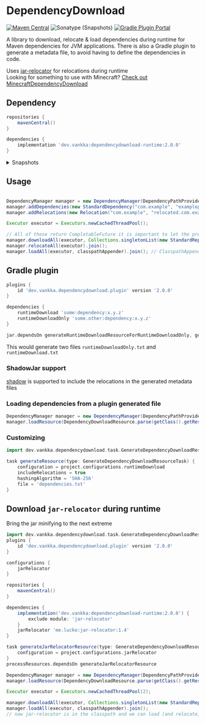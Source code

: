 # DependencyDownload
[![Maven Central](https://img.shields.io/maven-central/v/dev.vankka/dependencydownload-runtime?label=release)](https://central.sonatype.com/search?q=g%253Adev.vankka+dependencydownload)
![Sonatype (Snapshots)](https://img.shields.io/maven-metadata/v?metadataUrl=https%3A%2F%2Fcentral.sonatype.com%2Frepository%2Fmaven-snapshots%2Fdev%2Fvankka%2Fdependencydownload-runtime%2Fmaven-metadata.xml&label=snapshot)
[![Gradle Plugin Portal](https://img.shields.io/gradle-plugin-portal/v/dev.vankka.dependencydownload.plugin?label=gradle%20plugin)](https://plugins.gradle.org/plugin/dev.vankka.dependencydownload.plugin)

A library to download, relocate & load dependencies during runtime for Maven dependencies for JVM applications.
There is also a Gradle plugin to generate a metadata file, to avoid having to define the dependencies in code.

Uses [jar-relocator](https://github.com/lucko/jar-relocator/) for relocations during runtime  
Looking for something to use with Minecraft? [Check out MinecraftDependencyDownload](https://github.com/Vankka/MinecraftDependencyDownload/)

## Dependency

```groovy
repositories {
    mavenCentral()
}

dependencies {
    implementation 'dev.vankka:dependencydownload-runtime:2.0.0'
}
```

<details>
    <summary>Snapshots</summary>

```groovy
repositories {
    maven {
        url 'https://central.sonatype.com/repository/maven-snapshots/'
    }
}

dependencies {
    implementation 'dev.vankka:dependencydownload-runtime:2.0.1-SNAPSHOT'
}
```
</details>

## Usage
```java

DependencyManager manager = new DependencyManager(DependencyPathProvider.directory(Paths.get("cache")));
manager.addDependencies(new StandardDependency("com.example", "examplepackage", "1.0.0", "<hash>", "SHA-256"));
manager.addRelocations(new Relocation("com.example", "relocated.com.example"));

Executor executor = Executors.newCachedThreadPool();

// All of these return CompletableFuture it is important to let the previous step finishing before starting the next
manager.downloadAll(executor, Collections.singletonList(new StandardRepository("https://repo.example.com/maven2"))).join();
manager.relocateAll(executor).join();
manager.loadAll(executor, classpathAppender).join(); // ClasspathAppender is a interface that you need to implement to append a Path to the classpath
```

## Gradle plugin
```groovy
plugins {
    id 'dev.vankka.dependencydownload.plugin' version '2.0.0'
}

dependencies {
    runtimeDownload 'some:dependency:x.y.z'
    runtimeDownloadOnly 'some.other:dependency:x.y.z'
}

jar.dependsOn generateRuntimeDownloadResourceForRuntimeDownloadOnly, generateRuntimeDownloadResourceForRuntimeDownload
```
This would generate two files `runtimeDownloadOnly.txt` and `runtimeDownload.txt`

### ShadowJar support
[shadow](https://github.com/johnrengelman/shadow) is supported to include the relocations in the generated metadata files

### Loading dependencies from a plugin generated file
```java
DependencyManager manager = new DependencyManager(DependencyPathProvider.directory(Paths.get("cache")));
manager.loadResource(DependencyDownloadResource.parse(getClass().getResource("runtimeDownloadOnly.txt")));
```

### Customizing 
```groovy
import dev.vankka.dependencydownload.task.GenerateDependencyDownloadResourceTask

task generateResource(type: GenerateDependencyDownloadResourceTask) {
    configuration = project.configurations.runtimeDownload
    includeRelocations = true
    hashingAlgorithm = 'SHA-256'
    file = 'dependencies.txt'
}
```

## Download `jar-relocator` during runtime
Bring the jar minifying to the next extreme
```groovy
import dev.vankka.dependencydownload.task.GenerateDependencyDownloadResourceTask
plugins {
    id 'dev.vankka.dependencydownload.plugin' version '2.0.0'
}

configurations {
    jarRelocator
}

repositories {
    mavenCentral()
}

dependencies {
    implementation('dev.vankka:dependencydownload-runtime:2.0.0') {
        exclude module: 'jar-relocator'
    }
    jarRelocator 'me.lucko:jar-relocator:1.4'
}

task generateJarRelocatorResource(type: GenerateDependencyDownloadResourceTask) {
    configuration = project.configurations.jarRelocator
}
processResources.dependsOn generateJarRelocatorResource
```

```java
DependencyManager manager = new DependencyManager(DependencyPathProvider.directory(Paths.get("cache")));
manager.loadResource(DependencyDownloadResource.parse(getClass().getResource("jarRelocator.txt")));

Executor executor = Executors.newCachedThreadPool(2);

manager.downloadAll(executor, Collections.singletonList(new StandardRepository("https://repo.example.com/maven2"))).join();
manager.loadAll(executor, classpathAppender).join();
// now jar-relocator is in the classpath and we can load (and relocate) dependencies from a regular configuration
```
